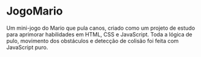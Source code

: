 # JogoMario
Um mini-jogo do Mario que pula canos, criado como um projeto de estudo para aprimorar habilidades em HTML, CSS e JavaScript. Toda a lógica de pulo, movimento dos obstáculos e detecção de colisão foi feita com JavaScript puro.
